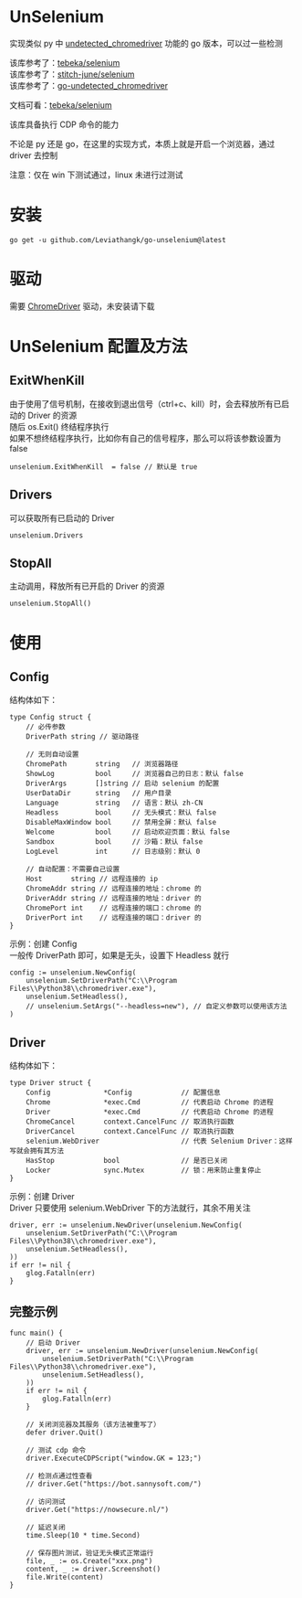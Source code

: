# UnSelenium

实现类似 py 中 [undetected_chromedriver](https://github.com/ultrafunkamsterdam/undetected-chromedriver) 功能的 go
版本，可以过一些检测

该库参考了：[tebeka/selenium](https://github.com/tebeka/selenium)  
该库参考了：[stitch-june/selenium](https://github.com/stitch-june/selenium)  
该库参考了：[go-undetected_chromedriver](https://github.com/Davincible/go-undetected-chromedriver)

文档可看：[tebeka/selenium](https://pkg.go.dev/github.com/tebeka/selenium#section-readme)

该库具备执行 CDP 命令的能力

不论是 py 还是 go，在这里的实现方式，本质上就是开启一个浏览器，通过 driver 去控制

注意：仅在 win 下测试通过，linux 未进行过测试

# 安装

```
go get -u github.com/Leviathangk/go-unselenium@latest
```

# 驱动

需要 [ChromeDriver](https://registry.npmmirror.com/binary.html?path=chromedriver/) 驱动，未安装请下载

# UnSelenium 配置及方法

## ExitWhenKill

由于使用了信号机制，在接收到退出信号（ctrl+c、kill）时，会去释放所有已启动的 Driver 的资源  
随后 os.Exit() 终结程序执行  
如果不想终结程序执行，比如你有自己的信号程序，那么可以将该参数设置为 false

```
unselenium.ExitWhenKill  = false // 默认是 true
```

## Drivers

可以获取所有已启动的 Driver

```
unselenium.Drivers
```

## StopAll

主动调用，释放所有已开启的 Driver 的资源

```
unselenium.StopAll()
```

# 使用

## Config

结构体如下：

```
type Config struct {
	// 必传参数
	DriverPath string // 驱动路径

	// 无则自动设置
	ChromePath       string   // 浏览器路径
	ShowLog          bool     // 浏览器自己的日志：默认 false
	DriverArgs       []string // 启动 selenium 的配置
	UserDataDir      string   // 用户目录
	Language         string   // 语言：默认 zh-CN
	Headless         bool     // 无头模式：默认 false
	DisableMaxWindow bool     // 禁用全屏：默认 false
	Welcome          bool     // 启动欢迎页面：默认 false
	Sandbox          bool     // 沙箱：默认 false
	LogLevel         int      // 日志级别：默认 0

	// 自动配置：不需要自己设置
	Host       string // 远程连接的 ip
	ChromeAddr string // 远程连接的地址：chrome 的
	DriverAddr string // 远程连接的地址：driver 的
	ChromePort int    // 远程连接的端口：chrome 的
	DriverPort int    // 远程连接的端口：driver 的
}
```

示例：创建 Config  
一般传 DriverPath 即可，如果是无头，设置下 Headless 就行

```
config := unselenium.NewConfig(
    unselenium.SetDriverPath("C:\\Program Files\\Python38\\chromedriver.exe"),
    unselenium.SetHeadless(),
    // unselenium.SetArgs("--headless=new"), // 自定义参数可以使用该方法
)
```

## Driver

结构体如下：

```
type Driver struct {
	Config             *Config            // 配置信息
	Chrome             *exec.Cmd          // 代表启动 Chrome 的进程
	Driver             *exec.Cmd          // 代表启动 Chrome 的进程
	ChromeCancel       context.CancelFunc // 取消执行函数
	DriverCancel       context.CancelFunc // 取消执行函数
	selenium.WebDriver                    // 代表 Selenium Driver：这样写就会拥有其方法
	HasStop            bool               // 是否已关闭
	Locker             sync.Mutex         // 锁：用来防止重复停止
}
```

示例：创建 Driver  
Driver 只要使用 selenium.WebDriver 下的方法就行，其余不用关注

```
driver, err := unselenium.NewDriver(unselenium.NewConfig(
    unselenium.SetDriverPath("C:\\Program Files\\Python38\\chromedriver.exe"),
    unselenium.SetHeadless(),
))
if err != nil {
    glog.Fatalln(err)
}
```

## 完整示例

```
func main() {
	// 启动 Driver
	driver, err := unselenium.NewDriver(unselenium.NewConfig(
		unselenium.SetDriverPath("C:\\Program Files\\Python38\\chromedriver.exe"),
		unselenium.SetHeadless(),
	))
	if err != nil {
		glog.Fatalln(err)
	}

	// 关闭浏览器及其服务（该方法被重写了）
	defer driver.Quit()

	// 测试 cdp 命令
	driver.ExecuteCDPScript("window.GK = 123;")

	// 检测点通过性查看
	// driver.Get("https://bot.sannysoft.com/")

	// 访问测试
	driver.Get("https://nowsecure.nl/")

	// 延迟关闭
	time.Sleep(10 * time.Second)

	// 保存图片测试，验证无头模式正常运行
	file, _ := os.Create("xxx.png")
	content, _ := driver.Screenshot()
	file.Write(content)
}
```